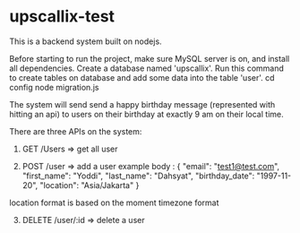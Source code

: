 # upscallix-test

This is a backend system built on nodejs.

Before starting to run the project, make sure MySQL server is on, and install all dependencies.
Create a database named 'upscallix'.
Run this command to create tables on database and add some data into the table 'user'.
  cd config
  node migration.js



The system will send send a happy birthday message (represented with hitting an api) to users on their birthday at exactly 9 am on their local time.

There are three APIs on the system:
1. GET /Users => get all user

2. POST /user => add a user
example body : {
    "email": "test1@test.com",
    "first_name": "Yoddi",
    "last_name": "Dahsyat",
    "birthday_date": "1997-11-20",
    "location": "Asia/Jakarta"
}

location format is based on the moment timezone format

3. DELETE /user/:id   => delete a user
